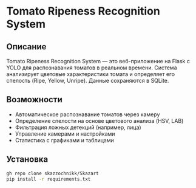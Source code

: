 # Tomato Ripeness Recognition System

## Описание

Tomato Ripeness Recognition System — это веб-приложение на Flask с YOLO для распознавания томатов в реальном времени. Система анализирует цветовые характеристики томата и определяет его спелость (Ripe, Yellow, Unripe). Данные сохраняются в SQLite.

## Возможности

- Автоматическое распознавание томатов через камеру
- Определение спелости на основе цветового анализа (HSV, LAB)
- Фильтрация ложных детекций (например, лица)
- Управление камерами и настройками
- Статистика с графиками и таблицами

## Установка

```bash
gh repo clone skazzochnikk/Skazart
pip install -r requirements.txt
